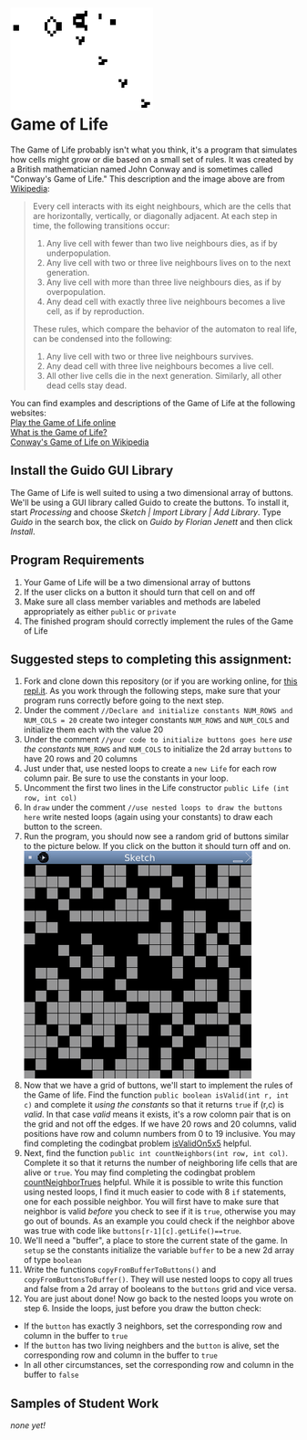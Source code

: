 ![](Gospers_glider_gun.gif)   
Game of Life
==================

The Game of Life probably isn't what you think, it's a program that simulates how cells might grow or die based on a small set of rules. It was created by a British mathematician named John Conway and is sometimes called "Conway's Game of Life." This description and the image above are from [Wikipedia](https://en.wikipedia.org/wiki/Conway%27s_Game_of_Life):

>Every cell interacts with its eight neighbours, which are the cells that are horizontally, vertically, or diagonally adjacent. At each step in time, the following transitions occur:  
>
>1. Any live cell with fewer than two live neighbours dies, as if by underpopulation.   
>2. Any live cell with two or three live neighbours lives on to the next generation.   
>3. Any live cell with more than three live neighbours dies, as if by overpopulation.   
>4. Any dead cell with exactly three live neighbours becomes a live cell, as if by reproduction.   
>
>These rules, which compare the behavior of the automaton to real life, can be condensed into the following:  
>
>1. Any live cell with two or three live neighbours survives.   
>2. Any dead cell with three live neighbours becomes a live cell.   
>3. All other live cells die in the next generation. Similarly, all other dead cells stay dead.  

You can find examples and descriptions of the Game of Life at the following websites:   
[Play the Game of Life online](https://playgameoflife.com/)   
[What is the Game of Life?](http://www.math.com/students/wonders/life/life.html)   
[Conway's Game of Life on Wikipedia](https://en.wikipedia.org/wiki/Conway%27s_Game_of_Life)   

Install the Guido GUI Library
--------------------------------
The Game of Life is well suited to using a two dimensional array of buttons. We'll be using a GUI library called Guido to create the buttons. To install it, start *Processing* and choose *Sketch | Import Library | Add Library*. Type *Guido* in the search box, the click on *Guido by Florian Jenett* and then click *Install*.

Program Requirements
--------------------
1. Your Game of Life will be a two dimensional array of buttons
2. If the user clicks on a button it should turn that cell on and off
3. Make sure all class member variables and methods are labeled appropriately as either `public` or `private`
4. The finished program should correctly implement the rules of the Game of Life

Suggested steps to completing this assignment:
----------------------------------------------
1. Fork and clone down this repository (or if you are working online, for [this repl.it](https://repl.it/@MrSimonLowell/GameOfLifeBase). As you work through the following steps, make sure that your program runs correctly before going to the next step.
2. Under the comment `//Declare and initialize constants NUM_ROWS and NUM_COLS = 20` create two integer constants `NUM_ROWS` and `NUM_COLS` and initialize them each with the value 20  
3. Under the comment `//your code to initialize buttons goes here` *use the constants* `NUM_ROWS` and `NUM_COLS` to initialize the 2d array `buttons` to have 20 rows and 20 columns
4. Just under that, use nested loops to create a `new Life` for each row column pair. Be sure to use the constants in your loop.
5. Uncomment the first two lines in the Life constructor `public Life (int row, int col)`
6. In `draw` under the comment `//use nested loops to draw the buttons here` write nested loops (again using your constants) to draw each button to the screen. 
7. Run the program, you should now see a random grid of buttons similar to the picture below. If you click on the button it should turn off and on.   
![](GameOfLife1.gif)   
8. Now that we have a grid of buttons, we'll start to implement the rules of the Game of life. Find the function `public boolean isValid(int r, int c)` and complete it *using the constants* so that it returns `true` if (r,c) is *valid*. In that case *valid* means it exists, it's a row colomn pair that is on the grid and not off the edges. If we have 20 rows and 20 columns, valid positions have row and column numbers from 0 to 19 inclusive. You may find completing the codingbat problem [isValidOn5x5](https://codingbat.com/prob/p288919?parent=/home/simona1@sfusd.edu/minesweeper) helpful.
9. Next, find the function `public int countNeighbors(int row, int col)`. Complete it so that it returns the number of neighboring life cells that are alive or `true`. You may find completing the codingbat problem [countNeighborTrues](https://codingbat.com/prob/p224820?parent=/home/simona1@sfusd.edu/minesweeper) helpful. While it is possible to write this function using nested loops, I find it much easier to code with 8 `if` statements, one for each possible neighbor. You will first have to make sure that neighbor is valid *before* you check to see if it is `true`, otherwise you may go out of bounds. As an example you could check if the neighbor above was true with code like `buttons[r-1][c].getLife()==true`.
10. We'll need a "buffer", a place to store the current state of the game. In `setup` se the constants initialize the variable `buffer` to be a new 2d array of type `boolean`
11. Write the functions `copyFromBufferToButtons()` and `copyFromButtonsToBuffer()`. They will use nested loops to copy all trues and false from a 2d array of booleans to the `buttons` grid and vice versa.
12. You are just about done! Now go back to the nested loops you wrote on step 6. Inside the loops, just before you draw the button check:
  * If the `button` has exactly 3 neighbors, set the corresponding row and column in the buffer to `true`
  * If the `button` has two living neighbers and the `button` is alive, set the corresponding row and column in the buffer to `true`
  * In all other circumstances, set the corresponding row and column in the buffer to `false`

Samples of Student Work
-----------------------
*none yet!*
